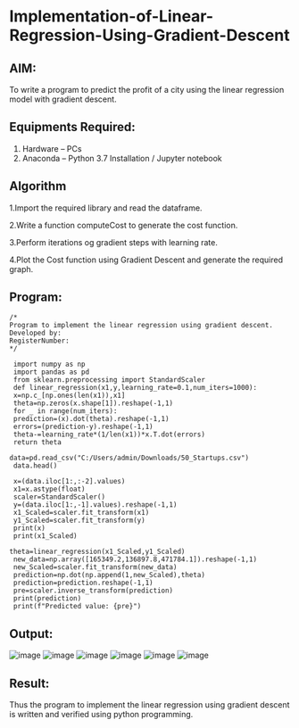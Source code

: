 # Implementation-of-Linear-Regression-Using-Gradient-Descent

## AIM:
To write a program to predict the profit of a city using the linear regression model with gradient descent.

## Equipments Required:
1. Hardware – PCs
2. Anaconda – Python 3.7 Installation / Jupyter notebook

## Algorithm
1.Import the required library and read the dataframe.

2.Write a function computeCost to generate the cost function.

3.Perform iterations og gradient steps with learning rate.

4.Plot the Cost function using Gradient Descent and generate the required graph.

## Program:
```
/*
Program to implement the linear regression using gradient descent.
Developed by: 
RegisterNumber:  
*/
```
```
 import numpy as np
 import pandas as pd
 from sklearn.preprocessing import StandardScaler
 def linear_regression(x1,y,learning_rate=0.1,num_iters=1000):
 x=np.c_[np.ones(len(x1)),x1]
 theta=np.zeros(x.shape[1]).reshape(-1,1)
 for _ in range(num_iters):
 prediction=(x).dot(theta).reshape(-1,1)
 errors=(prediction-y).reshape(-1,1)
 theta-=learning_rate*(1/len(x1))*x.T.dot(errors)
 return theta   
```
```
data=pd.read_csv("C:/Users/admin/Downloads/50_Startups.csv")
 data.head()
```
```
 x=(data.iloc[1:,:-2].values)
 x1=x.astype(float)
 scaler=StandardScaler()
 y=(data.iloc[1:,-1].values).reshape(-1,1)
 x1_Scaled=scaler.fit_transform(x1)
 y1_Scaled=scaler.fit_transform(y)
 print(x)
 print(x1_Scaled)
```
```
theta=linear_regression(x1_Scaled,y1_Scaled)
 new_data=np.array([165349.2,136897.8,471784.1]).reshape(-1,1)
 new_Scaled=scaler.fit_transform(new_data)
 prediction=np.dot(np.append(1,new_Scaled),theta)
 prediction=prediction.reshape(-1,1)
 pre=scaler.inverse_transform(prediction)
 print(prediction)
 print(f"Predicted value: {pre}")
```

## Output:
![image](https://github.com/SanjayBalaji0/Implementation-of-Linear-Regression-Using-Gradient-Descent/assets/145533553/896598f3-6f61-4004-b4bd-5eebadd77124)
![image](https://github.com/SanjayBalaji0/Implementation-of-Linear-Regression-Using-Gradient-Descent/assets/145533553/238f0c53-4eab-46a9-8018-aeb2f17ff47b)
![image](https://github.com/SanjayBalaji0/Implementation-of-Linear-Regression-Using-Gradient-Descent/assets/145533553/772c1974-1a09-4eb8-ab74-08994d08db09)
![image](https://github.com/SanjayBalaji0/Implementation-of-Linear-Regression-Using-Gradient-Descent/assets/145533553/e8611d63-8fa5-476b-b098-27768c7257b7)
![image](https://github.com/SanjayBalaji0/Implementation-of-Linear-Regression-Using-Gradient-Descent/assets/145533553/98da229e-54ea-4773-866c-934082d8b6ad)
![image](https://github.com/SanjayBalaji0/Implementation-of-Linear-Regression-Using-Gradient-Descent/assets/145533553/006dfdcb-88cb-4747-bc72-3e778bd7d8ef)



## Result:
Thus the program to implement the linear regression using gradient descent is written and verified using python programming.
